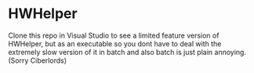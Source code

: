 # HWHelper
Clone this repo in Visual Studio to see a limited feature version of HWHelper, but as an executable so you dont have to deal with the extremely slow version of it in batch and also batch is just plain annoying. (Sorry Ciberlords)
